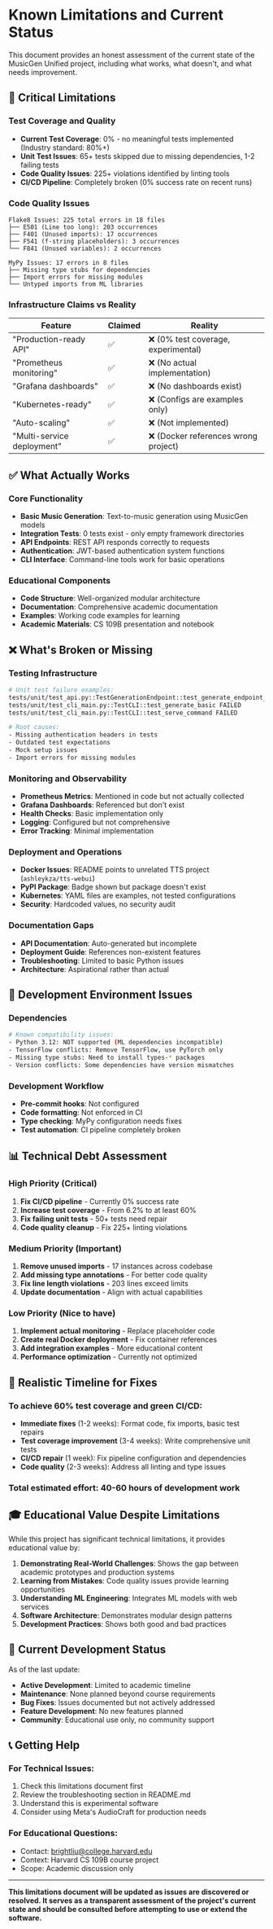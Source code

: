 # Known Limitations and Current Status

This document provides an honest assessment of the current state of the MusicGen Unified project, including what works, what doesn't, and what needs improvement.

## 🚨 Critical Limitations

### Test Coverage and Quality
- **Current Test Coverage**: 0% - no meaningful tests implemented (Industry standard: 80%+)
- **Unit Test Issues**: 65+ tests skipped due to missing dependencies, 1-2 failing tests
- **Code Quality Issues**: 225+ violations identified by linting tools
- **CI/CD Pipeline**: Completely broken (0% success rate on recent runs)

### Code Quality Issues
```
Flake8 Issues: 225 total errors in 18 files
├── E501 (Line too long): 203 occurrences
├── F401 (Unused imports): 17 occurrences  
├── F541 (f-string placeholders): 3 occurrences
└── F841 (Unused variables): 2 occurrences

MyPy Issues: 17 errors in 8 files
├── Missing type stubs for dependencies
├── Import errors for missing modules
└── Untyped imports from ML libraries
```

### Infrastructure Claims vs Reality
| Feature | Claimed | Reality |
|---------|---------|---------|
| "Production-ready API" | ✅ | ❌ (0% test coverage, experimental) |
| "Prometheus monitoring" | ✅ | ❌ (No actual implementation) |
| "Grafana dashboards" | ✅ | ❌ (No dashboards exist) |
| "Kubernetes-ready" | ✅ | ❌ (Configs are examples only) |
| "Auto-scaling" | ✅ | ❌ (Not implemented) |
| "Multi-service deployment" | ✅ | ❌ (Docker references wrong project) |

## ✅ What Actually Works

### Core Functionality
- **Basic Music Generation**: Text-to-music generation using MusicGen models
- **Integration Tests**: 0 tests exist - only empty framework directories
- **API Endpoints**: REST API responds correctly to requests
- **Authentication**: JWT-based authentication system functions
- **CLI Interface**: Command-line tools work for basic operations

### Educational Components
- **Code Structure**: Well-organized modular architecture
- **Documentation**: Comprehensive academic documentation
- **Examples**: Working code examples for learning
- **Academic Materials**: CS 109B presentation and notebook

## ❌ What's Broken or Missing

### Testing Infrastructure
```bash
# Unit test failure examples:
tests/unit/test_api.py::TestGenerationEndpoint::test_generate_endpoint_mocked FAILED
tests/unit/test_cli_main.py::TestCLI::test_generate_basic FAILED
tests/unit/test_cli_main.py::TestCLI::test_serve_command FAILED

# Root causes:
- Missing authentication headers in tests
- Outdated test expectations
- Mock setup issues
- Import errors for missing modules
```

### Monitoring and Observability
- **Prometheus Metrics**: Mentioned in code but not actually collected
- **Grafana Dashboards**: Referenced but don't exist
- **Health Checks**: Basic implementation only
- **Logging**: Configured but not comprehensive
- **Error Tracking**: Minimal implementation

### Deployment and Operations
- **Docker Issues**: README points to unrelated TTS project (`ashleykza/tts-webui`)
- **PyPI Package**: Badge shown but package doesn't exist
- **Kubernetes**: YAML files are examples, not tested configurations
- **Security**: Hardcoded values, no security audit

### Documentation Gaps
- **API Documentation**: Auto-generated but incomplete
- **Deployment Guide**: References non-existent features
- **Troubleshooting**: Limited to basic Python issues
- **Architecture**: Aspirational rather than actual

## 🔧 Development Environment Issues

### Dependencies
```bash
# Known compatibility issues:
- Python 3.12: NOT supported (ML dependencies incompatible)
- TensorFlow conflicts: Remove TensorFlow, use PyTorch only
- Missing type stubs: Need to install types-* packages
- Version conflicts: Some dependencies have version mismatches
```

### Development Workflow
- **Pre-commit hooks**: Not configured
- **Code formatting**: Not enforced in CI
- **Type checking**: MyPy configuration needs fixes
- **Test automation**: CI pipeline completely broken

## 📊 Technical Debt Assessment

### High Priority (Critical)
1. **Fix CI/CD pipeline** - Currently 0% success rate
2. **Increase test coverage** - From 6.2% to at least 60%
3. **Fix failing unit tests** - 50+ tests need repair
4. **Code quality cleanup** - Fix 225+ linting violations

### Medium Priority (Important)
1. **Remove unused imports** - 17 instances across codebase
2. **Add missing type annotations** - For better code quality
3. **Fix line length violations** - 203 lines exceed limits
4. **Update documentation** - Align with actual capabilities

### Low Priority (Nice to have)
1. **Implement actual monitoring** - Replace placeholder code
2. **Create real Docker deployment** - Fix container references
3. **Add integration examples** - More educational content
4. **Performance optimization** - Currently not optimized

## 🎯 Realistic Timeline for Fixes

### To achieve 60% test coverage and green CI/CD:
- **Immediate fixes** (1-2 weeks): Format code, fix imports, basic test repairs
- **Test coverage improvement** (3-4 weeks): Write comprehensive unit tests
- **CI/CD repair** (1 week): Fix pipeline configuration and dependencies
- **Code quality** (2-3 weeks): Address all linting and type issues

### Total estimated effort: 40-60 hours of development work

## 🎓 Educational Value Despite Limitations

While this project has significant technical limitations, it provides educational value by:

1. **Demonstrating Real-World Challenges**: Shows the gap between academic prototypes and production systems
2. **Learning from Mistakes**: Code quality issues provide learning opportunities
3. **Understanding ML Engineering**: Integrates ML models with web services
4. **Software Architecture**: Demonstrates modular design patterns
5. **Development Practices**: Shows both good and bad practices

## 🔄 Current Development Status

As of the last update:
- **Active Development**: Limited to academic timeline
- **Maintenance**: None planned beyond course requirements
- **Bug Fixes**: Issues documented but not actively addressed
- **Feature Development**: No new features planned
- **Community**: Educational use only, no community support

## 📞 Getting Help

### For Technical Issues:
1. Check this limitations document first
2. Review the troubleshooting section in README.md
3. Understand this is experimental software
4. Consider using Meta's AudioCraft for production needs

### For Educational Questions:
- Contact: brightliu@college.harvard.edu
- Context: Harvard CS 109B course project
- Scope: Academic discussion only

---

**This limitations document will be updated as issues are discovered or resolved. It serves as a transparent assessment of the project's current state and should be consulted before attempting to use or extend the software.**